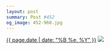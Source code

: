 ```yaml
---
layout: post
summary: Post #452
og_image: 452-960.jpg
---
```


<p>
  <time><a href="/452">{{ page.date | date: "%B %e, %Y" }}</a></time>
  <a href="/452"><img src="{{ site.assets_url }}/452-480.jpg" srcset="{{ site.assets_url }}/452-960.jpg 960w, {{ site.assets_url }}/452-720.jpg 720w, {{ site.assets_url }}/452-480.jpg 480w, {{ site.assets_url }}/452-240.jpg 240w" sizes="(min-width: 700px) 50vw, calc(100vw - 2rem)" /></a>
</p>
